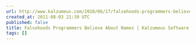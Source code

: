 ```yaml
---
url: http://www.kalzumeus.com/2010/06/17/falsehoods-programmers-believe-about-names/
created_at: 2011-08-03 21:39 UTC
published: false
title: Falsehoods Programmers Believe About Names | Kalzumeus Software
tags: []
---
```



